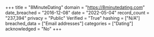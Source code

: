 +++
title = "8MinuteDating"
domain = "https://8minutedating.com"
date_breached = "2016-12-08"
date = "2022-05-04"
record_count = "237,394"
privacy = "Public"
Verified = "True"
hashing = ["N/A"]
breached_data = ["Email addresses"]
categories = ["Dating"]
acknowledged = "No"
+++
